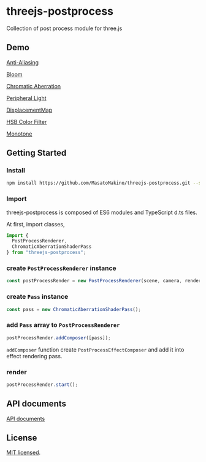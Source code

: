 # threejs-postprocess

Collection of post process module for three.js

## Demo

[Anti-Aliasing](https://masatomakino.github.io/threejs-postprocess/demo/anti_aliasing)

[Bloom](https://masatomakino.github.io/threejs-postprocess/demo/bloom)

[Chromatic Aberration](https://masatomakino.github.io/threejs-postprocess/demo/chromatic)

[Peripheral Light](https://masatomakino.github.io/threejs-postprocess/demo/peripheral)

[DisplacementMap](https://masatomakino.github.io/threejs-postprocess/demo/displacement)

[HSB Color Filter](https://masatomakino.github.io/threejs-postprocess/demo/color_filter)

[Monotone](https://masatomakino.github.io/threejs-postprocess/demo/monotone)

## Getting Started

### Install

```bash
npm install https://github.com/MasatoMakino/threejs-postprocess.git --save-dev
```

### Import

threejs-postprocess is composed of ES6 modules and TypeScript d.ts files.

At first, import classes,

```javascript
import {
  PostProcessRenderer,
  ChromaticAberrationShaderPass
} from "threejs-postprocess";
```

### create `PostProcessRenderer` instance

```javascript
const postProcessRender = new PostProcessRenderer(scene, camera, renderer);
```

### create `Pass` instance

```javascript
const pass = new ChromaticAberrationShaderPass();
```

### add `Pass` array to `PostProcessRenderer`

```javascript
postProcessRender.addComposer([pass]);
```

`addComposer` function create `PostProcessEffectComposer` and add it into effect rendering pass.

### render

```javascript
postProcessRender.start();
```

## API documents

[API documents](https://masatomakino.github.io/threejs-postprocess/api/)

## License

[MIT licensed](LICENSE).

